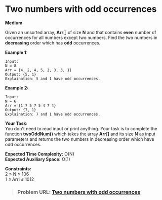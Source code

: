 # **Two numbers with odd occurrences**

**Medium**

Given an unsorted array, **Arr**\[\] of size **N** and that contains **even** number of occurrences for all numbers except two numbers. Find the two numbers in **decreasing** order which has **odd** occurrences.  
  
**Example 1:**

```
Input:
N = 8
Arr = {4, 2, 4, 5, 2, 3, 3, 1}
Output: {5, 1} 
Explaination: 5 and 1 have odd occurrences.
```

  
**Example 2:**

```
Input:
N = 6
Arr = {1 7 5 7 5 4 7 4}
Output: {7, 1}
Explaination: 7 and 1 have odd occurrences.
```

  
**Your Task:**  
You don't need to read input or print anything. Your task is to complete the function **twoOddNum()** which takes the array **Arr\[\]** and its size **N** as input parameters and returns the two numbers in decreasing order which have odd occurrences.

  
**Expected Time Complexity:** O(N)  
**Expected Auxiliary Space:** O(1)

  
**Constraints:**  
2 ≤ N ≤ 106  
1 ≤ Arri ≤ 1012

> ### Problem URL: **[Two numbers with odd occurrences](https://practice.geeksforgeeks.org/problems/two-numbers-with-odd-occurrences5846/1)**